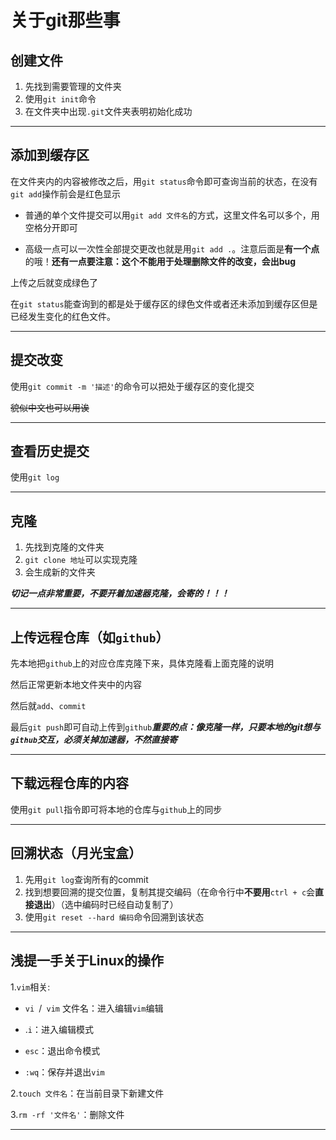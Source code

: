 # 关于git那些事

## 创建文件

1.  先找到需要管理的文件夹
2. 使用`git init`命令
3. 在文件夹中出现`.git`文件夹表明初始化成功

---

## 添加到缓存区

在文件夹内的内容被修改之后，用`git status`命令即可查询当前的状态，在没有`git add`操作前会是红色显示

- 普通的单个文件提交可以用`git add 文件名`的方式，这里文件名可以多个，用空格分开即可

- 高级一点可以一次性全部提交更改也就是用`git add .`。注意后面是**有一个点**的哦！**还有一点要注意：这个不能用于处理删除文件的改变，会出bug**

上传之后就变成绿色了

在`git status`能查询到的都是处于缓存区的绿色文件或者还未添加到缓存区但是已经发生变化的红色文件。

---

## 提交改变

使用`git commit -m '描述'`的命令可以把处于缓存区的变化提交

~~貌似中文也可以用诶~~

---

## 查看历史提交

使用`git log`

---

## 克隆

1. 先找到克隆的文件夹
2. `git clone 地址`可以实现克隆
3. 会生成新的文件夹

***切记一点非常重要，不要开着加速器克隆，会寄的！！！***

---

## 上传远程仓库（如`github`）

先本地把`github`上的对应仓库克隆下来，具体克隆看上面克隆的说明

然后正常更新本地文件夹中的内容

然后就`add`、`commit`

最后`git push`即可自动上传到`github`***重要的点：像克隆一样，只要本地的git想与`github`交互，必须关掉加速器，不然直接寄***

---

## 下载远程仓库的内容

使用`git pull`指令即可将本地的仓库与`github`上的同步

---

## 回溯状态（月光宝盒）

1. 先用`git log`查询所有的commit
2. 找到想要回溯的提交位置，复制其提交编码（在命令行中**不要用**`ctrl + c`会**直接退出**）（选中编码时已经自动复制了）
3. 使用`git reset --hard 编码`命令回溯到该状态

---

## 浅提一手关于Linux的操作

1.`vim`相关:

-  `vi `/` vim` 文件名：进入编辑`vim`编辑

- .`i`：进入编辑模式

- `esc`：退出命令模式

- `:wq`：保存并退出`vim`

2.`touch 文件名`：在当前目录下新建文件

3.`rm -rf '文件名'`：删除文件



---